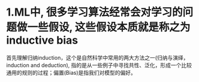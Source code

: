 # 1.ML中, 很多学习算法经常会对学习的问题做一些假设, 这些假设本质就是称之为inductive bias

首先理解归纳induction，这个是自然科学中常用的两大方法之一(归纳与演绎，induction and deduction), 指的是从一些例子中寻找共性、泛化，形成一个比较通用的规则的过程；偏置(Bias)是指我们对模型的偏好。

